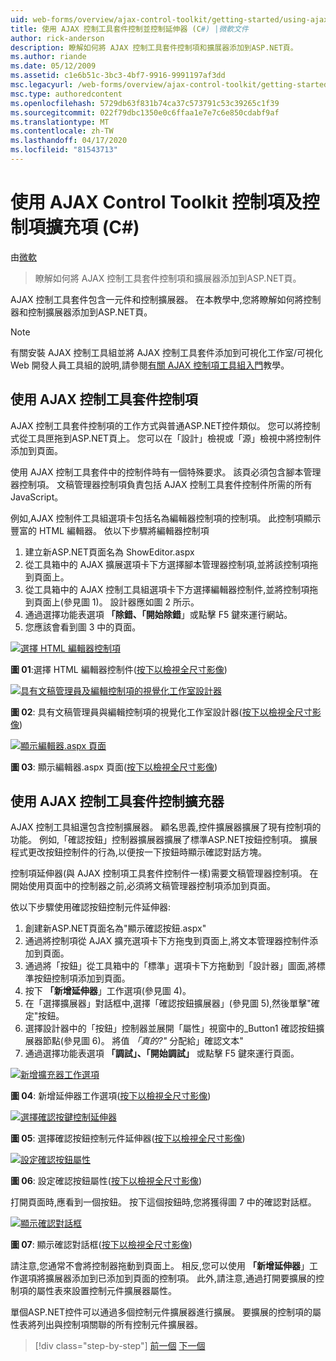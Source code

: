 ```yaml
---
uid: web-forms/overview/ajax-control-toolkit/getting-started/using-ajax-control-toolkit-controls-and-control-extenders-cs
title: 使用 AJAX 控制工具套件控制並控制延伸器 (C#) |微軟文件
author: rick-anderson
description: 瞭解如何將 AJAX 控制工具套件控制項和擴展器添加到ASP.NET頁。
ms.author: riande
ms.date: 05/12/2009
ms.assetid: c1e6b51c-3bc3-4bf7-9916-9991197af3dd
msc.legacyurl: /web-forms/overview/ajax-control-toolkit/getting-started/using-ajax-control-toolkit-controls-and-control-extenders-cs
msc.type: authoredcontent
ms.openlocfilehash: 5729db63f831b74ca37c573791c53c39265c1f39
ms.sourcegitcommit: 022f79dbc1350e0c6ffaa1e7e7c6e850cdabf9af
ms.translationtype: MT
ms.contentlocale: zh-TW
ms.lasthandoff: 04/17/2020
ms.locfileid: "81543713"
---
```

# <a name="using-ajax-control-toolkit-controls-and-control-extenders-c"></a>使用 AJAX Control Toolkit 控制項及控制項擴充項 (C#)

由[微軟](https://github.com/microsoft)

> 瞭解如何將 AJAX 控制工具套件控制項和擴展器添加到ASP.NET頁。

AJAX 控制工具套件包含一元件和控制擴展器。 在本教學中,您將瞭解如何將控制器和控制擴展器添加到ASP.NET頁。

> [!NOTE] 
> 
> 有關安裝 AJAX 控制工具組並將 AJAX 控制工具套件添加到可視化工作室/可視化 Web 開發人員工具組的說明,請參閱[有關 AJAX 控制項工具組入門](get-started-with-the-ajax-control-toolkit-cs.md)教學。

## <a name="using-ajax-control-toolkit-controls"></a>使用 AJAX 控制工具套件控制項

AJAX 控制工具套件控制項的工作方式與普通ASP.NET控件類似。 您可以將控制式從工具匣拖到ASP.NET頁上。 您可以在「設計」檢視或「源」檢視中將控制件添加到頁面。

使用 AJAX 控制工具套件中的控制件時有一個特殊要求。 該頁必須包含腳本管理器控制項。 文稿管理器控制項負責包括 AJAX 控制工具套件控制件所需的所有 JavaScript。

例如,AJAX 控制件工具組選項卡包括名為編輯器控制項的控制項。 此控制項顯示豐富的 HTML 編輯器。 依以下步驟將編輯器控制項

1. 建立新ASP.NET頁面名為 ShowEditor.aspx
2. 從工具箱中的 AJAX 擴展選項卡下方選擇腳本管理器控制項,並將該控制項拖到頁面上。
3. 從工具箱中的 AJAX 控制工具組選項卡下方選擇編輯器控制件,並將控制項拖到頁面上(參見圖 1)。 設計器應如圖 2 所示。
4. 通過選擇功能表選項 **「除錯、「開始除錯**」或點擊 F5 鍵來運行網站。
5. 您應該會看到圖 3 中的頁面。

[![選擇 HTML 編輯器控制項](using-ajax-control-toolkit-controls-and-control-extenders-cs/_static/image1.jpg)](using-ajax-control-toolkit-controls-and-control-extenders-cs/_static/image1.png)

**圖 01**:選擇 HTML 編輯器控制件([按下以檢視全尺寸影像](using-ajax-control-toolkit-controls-and-control-extenders-cs/_static/image2.png))

[![具有文稿管理員及編輯控制項的視覺化工作室設計器](using-ajax-control-toolkit-controls-and-control-extenders-cs/_static/image2.jpg)](using-ajax-control-toolkit-controls-and-control-extenders-cs/_static/image3.png)

**圖 02**: 具有文稿管理員與編輯控制項的視覺化工作室設計器([按下以檢視全尺寸影像](using-ajax-control-toolkit-controls-and-control-extenders-cs/_static/image4.png))

[![顯示編輯器.aspx 頁面](using-ajax-control-toolkit-controls-and-control-extenders-cs/_static/image3.jpg)](using-ajax-control-toolkit-controls-and-control-extenders-cs/_static/image5.png)

**圖 03**: 顯示編輯器.aspx 頁面([按下以檢視全尺寸影像](using-ajax-control-toolkit-controls-and-control-extenders-cs/_static/image6.png))

## <a name="using-ajax-control-toolkit-control-extenders"></a>使用 AJAX 控制工具套件控制擴充器

AJAX 控制工具組還包含控制擴展器。 顧名思義,控件擴展器擴展了現有控制項的功能。 例如,「確認按鈕」控制器擴展器擴展了標準ASP.NET按鈕控制項。 擴展程式更改按鈕控制件的行為,以便按一下按鈕時顯示確認對話方塊。

控制項延伸器(與 AJAX 控制項工具套件控制件一樣)需要文稿管理器控制項。 在開始使用頁面中的控制器之前,必須將文稿管理器控制項添加到頁面。

依以下步驟使用確認按鈕控制元件延伸器:

1. 創建新ASP.NET頁面名為"顯示確認按鈕.aspx"
2. 通過將控制項從 AJAX 擴充選項卡下方拖曳到頁面上,將文本管理器控制件添加到頁面。
3. 通過將「按鈕」從工具箱中的「標準」選項卡下方拖動到「設計器」圖面,將標準按鈕控制項添加到頁面。
4. 按下 **「新增延伸器**」工作選項(參見圖 4)。
5. 在「選擇擴展器」對話框中,選擇「確認按鈕擴展器」(參見圖 5),然後單擊"確定"按鈕。
6. 選擇設計器中的「按鈕」控制器並展開「屬性」視窗中的\_Button1 確認按鈕擴展器節點(參見圖 6)。 將值 *「真的?"* 分配給」確認文本"
7. 通過選擇功能表選項 **「調試」、「開始調試」** 或點擊 F5 鍵來運行頁面。

[![新增擴充器工作選項](using-ajax-control-toolkit-controls-and-control-extenders-cs/_static/image4.jpg)](using-ajax-control-toolkit-controls-and-control-extenders-cs/_static/image7.png)

**圖 04**: 新增延伸器工作選項([按下以檢視全尺寸影像](using-ajax-control-toolkit-controls-and-control-extenders-cs/_static/image8.png))

[![選擇確認按鍵控制延伸器](using-ajax-control-toolkit-controls-and-control-extenders-cs/_static/image5.jpg)](using-ajax-control-toolkit-controls-and-control-extenders-cs/_static/image9.png)

**圖 05**: 選擇確認按鈕控制元件延伸器([按下以檢視全尺寸影像](using-ajax-control-toolkit-controls-and-control-extenders-cs/_static/image10.png))

[![設定確認按鈕屬性](using-ajax-control-toolkit-controls-and-control-extenders-cs/_static/image6.jpg)](using-ajax-control-toolkit-controls-and-control-extenders-cs/_static/image11.png)

**圖 06**: 設定確認按鈕屬性([按下以檢視全尺寸影像](using-ajax-control-toolkit-controls-and-control-extenders-cs/_static/image12.png))

打開頁面時,應看到一個按鈕。 按下這個按鈕時,您將獲得圖 7 中的確認對話框。

[![顯示確認對話框](using-ajax-control-toolkit-controls-and-control-extenders-cs/_static/image7.jpg)](using-ajax-control-toolkit-controls-and-control-extenders-cs/_static/image13.png)

**圖 07**: 顯示確認對話框([按下以檢視全尺寸影像](using-ajax-control-toolkit-controls-and-control-extenders-cs/_static/image14.png))

請注意,您通常不會將控制器拖動到頁面上。 相反,您可以使用 **「新增延伸器**」工作選項將擴展器添加到已添加到頁面的控制項。 此外,請注意,通過打開要擴展的控制項的屬性表來設置控制元件擴展器屬性。

單個ASP.NET控件可以通過多個控制元件擴展器進行擴展。 要擴展的控制項的屬性表將列出與控制項關聯的所有控制元件擴展器。

> [!div class="step-by-step"]
> [前一個](get-started-with-the-ajax-control-toolkit-cs.md)
> [下一個](creating-a-custom-ajax-control-toolkit-control-extender-cs.md)
